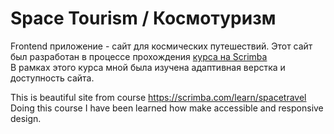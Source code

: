 # Space Tourism / Космотуризм
Frontend приложение - сайт для космических путешествий. Этот сайт был разработан в процессе прохождения [ курса на Scrimba](https://scrimba.com/learn/spacetravel)
<br>
В рамках этого курса мной была изучена адаптивная верстка и доступность сайта.

This is beautiful site from course https://scrimba.com/learn/spacetravel
<br>
Doing this course I have been learned how make accessible and responsive design.
